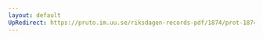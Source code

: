 ```yaml
---
layout: default
UpRedirect: https://pruto.im.uu.se/riksdagen-records-pdf/1874/prot-1874--fk--415/prot-1874--fk--415_007.pdf
---
```

